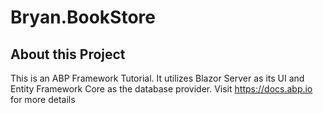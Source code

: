 # Bryan.BookStore

## About this Project
This is an ABP Framework Tutorial. It utilizes Blazor Server as its UI and Entity Framework Core as the database provider. Visit https://docs.abp.io for more details
